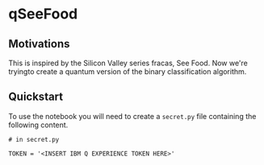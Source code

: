 # qSeeFood

## Motivations
This is inspired by the Silicon Valley series fracas, See Food. Now we're tryingto create a quantum version of the binary classification algorithm.

## Quickstart
To use the notebook you will need to create a `secret.py` file containing the following content.

```
# in secret.py

TOKEN = '<INSERT IBM Q EXPERIENCE TOKEN HERE>'
```
